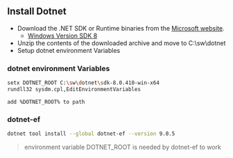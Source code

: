 ## Install Dotnet 
- Download the .NET SDK or Runtime binaries from the [Microsoft website][dn]. 
  - [Windows Version SDK 8][dn8w]
- Unzip the contents of the downloaded archive and move to C:\sw\dotnet
- Setup dotnet environment Variables

### dotnet environment Variables
```bash
setx DOTNET_ROOT C:\sw\dotnet\sdk-8.0.410-win-x64
rundll32 sysdm.cpl,EditEnvironmentVariables
```
`add %DOTNET_ROOT% to path`

### dotnet-ef
```bash
dotnet tool install --global dotnet-ef --version 9.0.5
```
> environment variable DOTNET_ROOT is needed by dotnet-ef to work

[dn]:https://dotnet.microsoft.com/en-us/download/dotnet
[dn8w]:https://dotnet.microsoft.com/en-us/download/dotnet/thank-you/sdk-8.0.410-windows-x64-binaries
